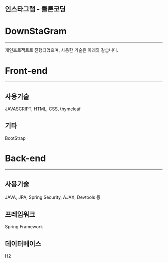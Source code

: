 ## 인스타그램 - 클론코딩

# DownStaGram

---

개인프로잭트로 진행되었으며, 사용한 기술은 아래와 같습니다.

# Front-end

---

## 사용기술

JAVASCRIPT, HTML, CSS, thymeleaf

## 기타

BootStrap

# Back-end

---

## 사용기술

JAVA, JPA, Spring Security, AJAX, Devtools 등

## 프레임워크

Spring Framework

## 데이터베이스

H2
